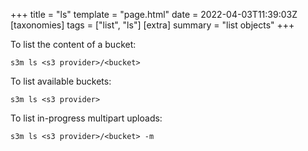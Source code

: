 +++
title = "ls"
template = "page.html"
date = 2022-04-03T11:39:03Z
[taxonomies]
tags = ["list", "ls"]
[extra]
summary = "list objects"
+++


To list the content of a bucket:

    s3m ls <s3 provider>/<bucket>

To list available buckets:

    s3m ls <s3 provider>

To list in-progress multipart uploads:

    s3m ls <s3 provider>/<bucket> -m
